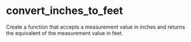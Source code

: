 # convert_inches_to_feet
Create a function that accepts a measurement value in inches and returns the equivalent of the measurement value in feet.
